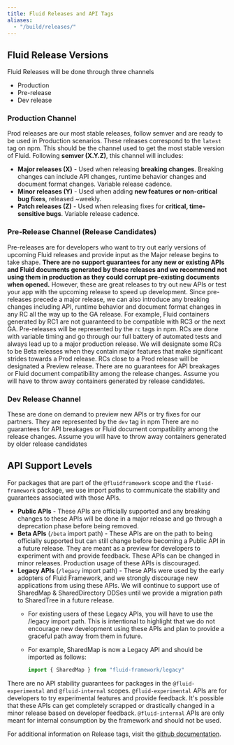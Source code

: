 ```yaml
---
title: Fluid Releases and API Tags
aliases:
  - "/build/releases/"
---
```



## Fluid Release Versions

Fluid Releases will be done through three channels

-   Production
-   Pre-release
-   Dev release

### Production Channel

Prod releases are our most stable releases, follow semver and are ready to be used in Production scenarios. These releases correspond to the `latest` tag on npm. This should be the channel used to get the most stable version of Fluid. Following **semver (X.Y.Z)**, this channel will includes:

-   **Major releases (X)** - Used when releasing **breaking changes**. Breaking changes can include API changes, runtime behavior changes and document format changes. Variable release cadence.
-   **Minor releases (Y)** - Used when adding **new features or non-critical bug fixes**, released ~weekly.
-   **Patch releases (Z)** - Used when releasing fixes for **critical, time-sensitive bugs**. Variable release cadence.

### Pre-Release Channel (Release Candidates)

Pre-releases are for developers who want to try out early versions of upcoming Fluid releases and provide input as the Major release begins to take shape. **There are no support guarantees for any new or existing APIs and Fluid documents generated by these releases and we recommend not using them in production as they could corrupt pre-existing documents when opened.** However, these are great releases to try out new APIs or test your app with the upcoming release to speed up development. Since pre-releases precede a major release, we can also introduce any breaking changes including API, runtime behavior and document format changes in any RC all the way up to the GA release.
For example, Fluid containers generated by RC1 are not guaranteed to be compatible with RC3 or the next GA.
Pre-releases will be represented by the `rc` tags in npm.
RCs are done with variable timing and go through our full battery of automated tests and always lead up to a major production release.
We will designate some RCs to be Beta releases when they contain major features that make significant strides towards a Prod release. RCs close to a Prod release will be designated a Preview release.
There are no guarantees for API breakages or Fluid document compatibility among the release changes. Assume you will have to throw away containers generated by release candidates.

### Dev Release Channel

These are done on demand to preview new APIs or try fixes for our partners. They are represented by the `dev` tag in npm
There are no guarantees for API breakages or Fluid document compatibility among the release changes. Assume you will have to throw away containers generated by older release candidates

## API Support Levels

For packages that are part of the `@fluidframework` scope and the `fluid-framework` package, we use import paths to communicate the stability and guarantees associated with those APIs.

-   **Public APIs** - These APIs are officially supported and any breaking changes to these APIs will be done in a major release and go through a deprecation phase before being removed.
-   **Beta APIs** (`/beta` import path) - These APIs are on the path to being officially supported but can still change before becoming a Public API in a future release. They are meant as a preview for developers to experiment with and provide feedback. These APIs can be changed in minor releases. Production usage of these APIs is discouraged.
-   **Legacy APIs** (`/legacy` import path) - These APIs were used by the early adopters of Fluid Framework, and we strongly discourage new applications from using these APIs. We will continue to support use of SharedMap & SharedDirectory DDSes until we provide a migration path to SharedTree in a future release.
    -   For existing users of these Legacy APIs, you will have to use the /legacy import path. This is intentional to highlight that we do not encourage new development using these APIs and plan to provide a graceful path away from them in future.
    -   For example, SharedMap is now a Legacy API and should be imported as follows:

        ```typescript
        import { SharedMap } from "fluid-framework/legacy"
        ```

There are no API stability guarantees for packages in the `@fluid-experimental` and `@fluid-internal` scopes.
`@fluid-experimental` APIs are for developers to try experimental features and provide feedback. It's possible that these APIs can get completely scrapped or drastically changed in a minor release based on developer feedback.
`@fluid-internal` APIs are only meant for internal consumption by the framework and should not be used.

For additional information on Release tags, visit the [github documentation](https://github.com/microsoft/FluidFramework/wiki/Release-Tags).

